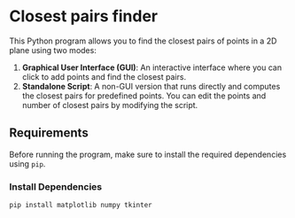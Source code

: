 # Closest pairs finder

This Python program allows you to find the closest pairs of points in a 2D plane using two modes:
1. **Graphical User Interface (GUI)**: An interactive interface where you can click to add points and find the closest pairs.
2. **Standalone Script**: A non-GUI version that runs directly and computes the closest pairs for predefined points. You can edit the points and number of closest pairs by modifying the script.

## Requirements

Before running the program, make sure to install the required dependencies using `pip`.

### Install Dependencies

```bash
pip install matplotlib numpy tkinter